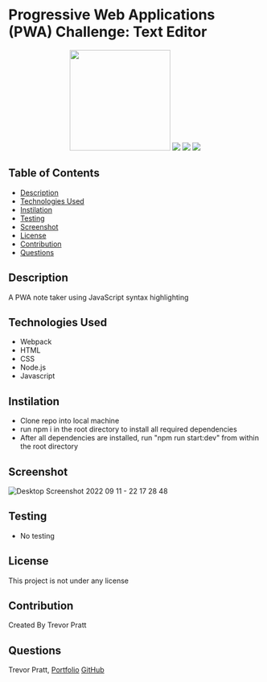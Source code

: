# Progressive Web Applications (PWA) Challenge: Text Editor
<p align="center">
<p align="center">
    <img width="200" height="200" src="https://webpack.js.org/assets/icon-square-big.svg"></a>
    <img src="https://img.shields.io/github/repo-size/tpratt57/PWA-Text_Editor" />
    <img src="https://img.shields.io/badge/Javascript-yellow" />
    <img src="https://img.shields.io/badge/express-orange" />
</p>  




## Table of Contents
- [Description](#description)
- [Technologies Used](#technologies-used)
- [Instilation](#Instilation)
- [Testing](#Testing)
- [Screenshot](#screenshot)
- [License](#License)
- [Contribution](#Contribution)
- [Questions](#Questions)


## Description  
A PWA note taker using JavaScript syntax highlighting 

## Technologies Used  
* Webpack
* HTML
* CSS
* Node.js
* Javascript

## Instilation  
* Clone repo into local machine
* run npm i in the root directory to install all required dependencies
* After all dependencies are installed, run "npm run start:dev" from within the root directory

## Screenshot  
![Desktop Screenshot 2022 09 11 - 22 17 28 48](https://user-images.githubusercontent.com/104174101/189567650-b141a91a-1b54-4e40-a856-d68379527ab3.png)

## Testing  
* No testing

## License 
This project is not under any license 

## Contribution 
Created By Trevor Pratt

## Questions 
Trevor Pratt, [Portfolio](https://tpratt57.github.io/Challenge-2-/)
[GitHub](https://github.com/tpratt57)
